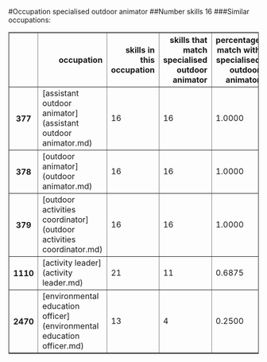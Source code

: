 #Occupation specialised outdoor animator
##Number skills 16
###Similar occupations:
<table border="1" class="dataframe">
  <thead>
    <tr style="text-align: right;">
      <th></th>
      <th>occupation</th>
      <th>skills in this occupation</th>
      <th>skills that match specialised outdoor animator</th>
      <th>percentage match with specialised outdoor animator</th>
      <th>skills not in specialised outdoor animator</th>
    </tr>
  </thead>
  <tbody>
    <tr>
      <th>377</th>
      <td>[assistant outdoor animator](assistant outdoor animator.md)</td>
      <td>16</td>
      <td>16</td>
      <td>1.0000</td>
      <td>0</td>
    </tr>
    <tr>
      <th>378</th>
      <td>[outdoor animator](outdoor animator.md)</td>
      <td>16</td>
      <td>16</td>
      <td>1.0000</td>
      <td>0</td>
    </tr>
    <tr>
      <th>379</th>
      <td>[outdoor activities coordinator](outdoor activities coordinator.md)</td>
      <td>16</td>
      <td>16</td>
      <td>1.0000</td>
      <td>0</td>
    </tr>
    <tr>
      <th>1110</th>
      <td>[activity leader](activity leader.md)</td>
      <td>21</td>
      <td>11</td>
      <td>0.6875</td>
      <td>10</td>
    </tr>
    <tr>
      <th>2470</th>
      <td>[environmental education officer](environmental education officer.md)</td>
      <td>13</td>
      <td>4</td>
      <td>0.2500</td>
      <td>9</td>
    </tr>
  </tbody>
</table>
